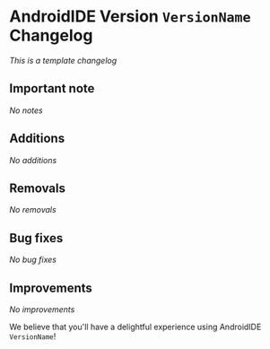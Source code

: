 # AndroidIDE Version `VersionName` Changelog

_This is a template changelog_

## Important note

_No notes_

## Additions

_No additions_

## Removals

_No removals_

## Bug fixes

_No bug fixes_

## Improvements

_No improvements_

We believe that you'll have a delightful experience using AndroidIDE `VersionName`!
